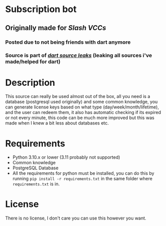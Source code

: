 # Subscription bot
## Originally made for *Slash VCCs*
### Posted due to not being friends with dart anymore
### Source is part of [*dart source leaks*](https://pastebin.com/Fg38ZKk8) (leaking all sources i've made/helped for dart)

# Description
This source can really be used almost out of the box, all you need is a database (postgresql used originally) and some common knowledge, you can generate license keys based on what type (day/week/month/lifetime), and the user can redeem them, it also has automatic checking if its expired or not every minute, this code can be much more improved but this was made when I knew a bit less about databases etc.

# Requirements
* Python 3.10.x or lower (3.11 probably not supported)
* Common knowledge
* PostgreSQL Database
* All the requirements for python must be installed, you can do this by running `pip install -r requirements.txt` in the same folder where `requirements.txt` is in.

# License
There is no license, I don't care you can use this however you want.